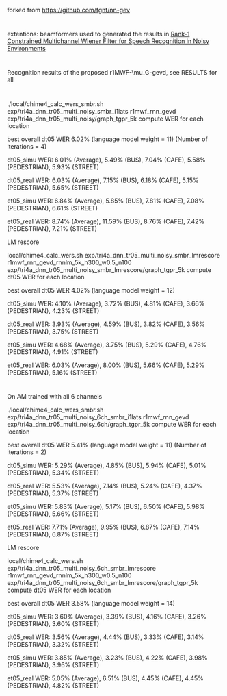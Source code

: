 forked from https://github.com/fgnt/nn-gev 

#

extentions: beamformers used to generated the results in [Rank-1 Constrained Multichannel Wiener Filter for Speech Recognition in Noisy Environments](https://arxiv.org/abs/1707.00201)

#

Recognition results of the proposed r1MWF-\mu_G-gevd, see RESULTS for all

# 
 
./local/chime4_calc_wers_smbr.sh exp/tri4a_dnn_tr05_multi_noisy_smbr_i1lats r1mwf_rnn_gevd exp/tri4a_dnn_tr05_multi_noisy/graph_tgpr_5k
compute WER for each location

best overall dt05 WER 6.02% (language model weight = 11)
 (Number of iterations = 4)

dt05_simu WER: 6.01% (Average), 5.49% (BUS), 7.04% (CAFE), 5.58% (PEDESTRIAN), 5.93% (STREET)

dt05_real WER: 6.03% (Average), 7.15% (BUS), 6.18% (CAFE), 5.15% (PEDESTRIAN), 5.65% (STREET)

et05_simu WER: 6.84% (Average), 5.85% (BUS), 7.81% (CAFE), 7.08% (PEDESTRIAN), 6.61% (STREET)

et05_real WER: 8.74% (Average), 11.59% (BUS), 8.76% (CAFE), 7.42% (PEDESTRIAN), 7.21% (STREET)


LM rescore

local/chime4_calc_wers.sh exp/tri4a_dnn_tr05_multi_noisy_smbr_lmrescore r1mwf_rnn_gevd_rnnlm_5k_h300_w0.5_n100 exp/tri4a_dnn_tr05_multi_noisy_smbr_lmrescore/graph_tgpr_5k
compute dt05 WER for each location

best overall dt05 WER 4.02% (language model weight = 12)

dt05_simu WER: 4.10% (Average), 3.72% (BUS), 4.81% (CAFE), 3.66% (PEDESTRIAN), 4.23% (STREET)

dt05_real WER: 3.93% (Average), 4.59% (BUS), 3.82% (CAFE), 3.56% (PEDESTRIAN), 3.75% (STREET)

et05_simu WER: 4.68% (Average), 3.75% (BUS), 5.29% (CAFE), 4.76% (PEDESTRIAN), 4.91% (STREET)

et05_real WER: 6.03% (Average), 8.00% (BUS), 5.66% (CAFE), 5.29% (PEDESTRIAN), 5.16% (STREET)


#

On AM trained with all 6 channels

./local/chime4_calc_wers_smbr.sh exp/tri4a_dnn_tr05_multi_noisy_6ch_smbr_i1lats r1mwf_rnn_gevd exp/tri4a_dnn_tr05_multi_noisy_6ch/graph_tgpr_5k
compute WER for each location

best overall dt05 WER 5.41% (language model weight = 11)
 (Number of iterations = 2)

dt05_simu WER: 5.29% (Average), 4.85% (BUS), 5.94% (CAFE), 5.01% (PEDESTRIAN), 5.34% (STREET)

dt05_real WER: 5.53% (Average), 7.14% (BUS), 5.24% (CAFE), 4.37% (PEDESTRIAN), 5.37% (STREET)

et05_simu WER: 5.83% (Average), 5.17% (BUS), 6.50% (CAFE), 5.98% (PEDESTRIAN), 5.66% (STREET)

et05_real WER: 7.71% (Average), 9.95% (BUS), 6.87% (CAFE), 7.14% (PEDESTRIAN), 6.87% (STREET)


LM rescore

local/chime4_calc_wers.sh exp/tri4a_dnn_tr05_multi_noisy_6ch_smbr_lmrescore r1mwf_rnn_gevd_rnnlm_5k_h300_w0.5_n100 exp/tri4a_dnn_tr05_multi_noisy_6ch_smbr_lmrescore/graph_tgpr_5k
compute dt05 WER for each location

best overall dt05 WER 3.58% (language model weight = 14)

dt05_simu WER: 3.60% (Average), 3.39% (BUS), 4.16% (CAFE), 3.26% (PEDESTRIAN), 3.60% (STREET)

dt05_real WER: 3.56% (Average), 4.44% (BUS), 3.33% (CAFE), 3.14% (PEDESTRIAN), 3.32% (STREET)

et05_simu WER: 3.85% (Average), 3.23% (BUS), 4.22% (CAFE), 3.98% (PEDESTRIAN), 3.96% (STREET)

et05_real WER: 5.05% (Average), 6.51% (BUS), 4.45% (CAFE), 4.45% (PEDESTRIAN), 4.82% (STREET)
 
